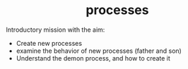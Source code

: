 <h1 align = "center" > processes </h1>

Introductory mission with the aim:
* Create new processes
* examine the behavior of new processes (father and son)
* Understand the demon process, and how to create it


